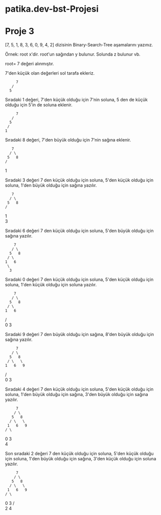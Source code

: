 # patika.dev-bst-Projesi

# Proje 3
[7, 5, 1, 8, 3, 6, 0, 9, 4, 2] dizisinin Binary-Search-Tree aşamalarını yazınız.

Örnek: root x'dir. root'un sağından y bulunur. Solunda z bulunur vb.


root= 7 değeri alınmıştır.

7'den küçük olan değerleri  sol tarafa ekleriz.

         7
       /
      5
 
Sıradaki 1 değeri, 7'den küçük olduğu için 7'nin soluna, 5 den de küçük olduğu için 5'in de soluna eklenir.

         7
       /
      5
     /
    1
    
Sıradaki 8 değeri, 7'den büyük olduğu için 7'nin sağına eklenir.  
       
       7
      / \
     5   8
    /
   1   
  
Sıradaki 3 değeri 7 den küçük olduğu için soluna, 5'den küçük olduğu için soluna, 1'den büyük olduğu için sağına yazılır.
   
       7
      / \
     5   8
    /
   1
    \
     3
     
Sıradaki 6 değeri 7 den küçük olduğu için soluna, 5'den büyük olduğu için sağına yazılır.
   
        7
       / \
      5   8
     / \
    1   6
     \
      3
      
Sıradaki 0 değeri 7 den küçük olduğu için soluna, 5'den küçük olduğu için soluna, 1'den küçük olduğu için soluna yazılır.
      
        7
       / \
      5   8
     / \
    1   6
   / \
  0   3
 
 Sıradaki 9 değeri 7 den büyük olduğu için sağına, 8'den büyük olduğu için sağına yazılır.
 
         7
       / \
      5   8
     / \   \
    1   6   9
   / \
  0   3
  
  Sıradaki 4 değeri 7 den küçük olduğu için soluna, 5'den küçük olduğu için soluna, 1'den büyük olduğu için sağına, 3'den büyük olduğu için sağına yazılır.
  
         7
        / \
       5   8
      / \   \
     1   6   9
    / \
   0   3
        \
         4

Son sıradaki 2 değeri 7 den küçük olduğu için soluna, 5'den küçük olduğu için soluna, 1'den büyük olduğu için sağına, 3'den küçük olduğu için soluna yazılır.

         7
        / \
       5   8
      / \   \
     1   6   9
    / \
   0   3
      / \
     2   4
